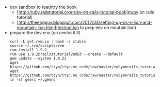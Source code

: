 * dev sandbox to read/try the book
    * [http://ruby.railstutorial.org/ruby-on-rails-tutorial-book](ruby on rails tutorial)
    * [http://theengguy.blogspot.com/2012/04/setting-up-os-x-lion-and-mountain-lion.html](instruction to prep env on moutain lion)
* prepare the dev env (on centos6.3)
    ```
    curl -L get.rvm.io | bash -s stable  
    source ~/.rvm/scripts/rvm  
    rvm install 1.9.2  
    rvm use 1.9.2@rails3tutorial2ndEd --create --default  
    gem update --system 1.8.21  
    wget https://github.com/ttyn/ttyn.me_code/raw/master/rubyonrails_tutorial/env/gemrc  
    wget https://github.com/ttyn/ttyn.me_code/raw/master/rubyonrails_tutorial/env/Gemfile  
    ln -sf gemrc ~/.gemrc  
    ```
